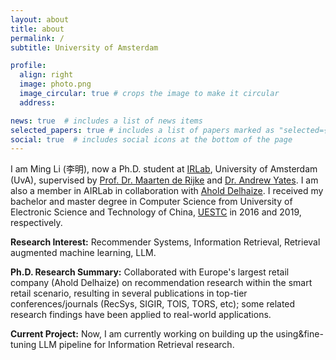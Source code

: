 ```yaml
---
layout: about
title: about
permalink: /
subtitle: University of Amsterdam

profile:
  align: right
  image: photo.png
  image_circular: true # crops the image to make it circular
  address: 

news: true  # includes a list of news items
selected_papers: true # includes a list of papers marked as "selected={true}"
social: true  # includes social icons at the bottom of the page
---
```


I am Ming Li (李明), now a Ph.D. student at [IRLab](https://irlab.science.uva.nl/), University of Amsterdam (UvA), supervised by [Prof. Dr. Maarten de Rijke](https://staff.fnwi.uva.nl/m.derijke/) and [Dr. Andrew Yates](https://andrewyates.net/). I am also a member in AIRLab in collaboration with [Ahold Delhaize](https://www.aholddelhaize.com/about/research-development/). I received my bachelor and master degree in Computer Science from University of Electronic Science and Technology of China, [UESTC](https://en.wikipedia.org/wiki/University_of_Electronic_Science_and_Technology_of_China) in 2016 and 2019, respectively.

**Research Interest:** Recommender Systems, Information Retrieval, Retrieval augmented machine learning, LLM.

**Ph.D. Research Summary:** Collaborated with Europe's largest retail company (Ahold Delhaize) on recommendation research within the smart retail scenario, resulting in several publications in top-tier conferences/journals (RecSys, SIGIR, TOIS, TORS, etc); some related research findings have been applied to real-world applications.

**Current Project:** Now, I am currently working on building up the using\&fine-tuning LLM pipeline for Information Retrieval research. 

<!-- **Previous research topics:** generative adversarial network, human activity recoginition, automl powered automated negotiation and etc. -->